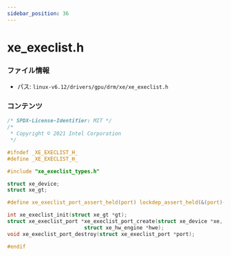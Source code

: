 ```yaml
---
sidebar_position: 36
---
```

# xe_execlist.h

### ファイル情報

- パス: `linux-v6.12/drivers/gpu/drm/xe/xe_execlist.h`

### コンテンツ

```h
/* SPDX-License-Identifier: MIT */
/*
 * Copyright © 2021 Intel Corporation
 */

#ifndef _XE_EXECLIST_H_
#define _XE_EXECLIST_H_

#include "xe_execlist_types.h"

struct xe_device;
struct xe_gt;

#define xe_execlist_port_assert_held(port) lockdep_assert_held(&(port)->lock)

int xe_execlist_init(struct xe_gt *gt);
struct xe_execlist_port *xe_execlist_port_create(struct xe_device *xe,
						 struct xe_hw_engine *hwe);
void xe_execlist_port_destroy(struct xe_execlist_port *port);

#endif

```
